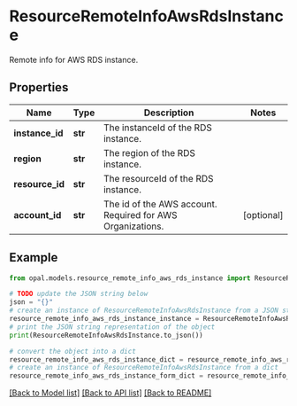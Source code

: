 # ResourceRemoteInfoAwsRdsInstance

Remote info for AWS RDS instance.

## Properties

Name | Type | Description | Notes
------------ | ------------- | ------------- | -------------
**instance_id** | **str** | The instanceId of the RDS instance. | 
**region** | **str** | The region of the RDS instance. | 
**resource_id** | **str** | The resourceId of the RDS instance. | 
**account_id** | **str** | The id of the AWS account. Required for AWS Organizations. | [optional] 

## Example

```python
from opal.models.resource_remote_info_aws_rds_instance import ResourceRemoteInfoAwsRdsInstance

# TODO update the JSON string below
json = "{}"
# create an instance of ResourceRemoteInfoAwsRdsInstance from a JSON string
resource_remote_info_aws_rds_instance_instance = ResourceRemoteInfoAwsRdsInstance.from_json(json)
# print the JSON string representation of the object
print(ResourceRemoteInfoAwsRdsInstance.to_json())

# convert the object into a dict
resource_remote_info_aws_rds_instance_dict = resource_remote_info_aws_rds_instance_instance.to_dict()
# create an instance of ResourceRemoteInfoAwsRdsInstance from a dict
resource_remote_info_aws_rds_instance_form_dict = resource_remote_info_aws_rds_instance.from_dict(resource_remote_info_aws_rds_instance_dict)
```
[[Back to Model list]](../README.md#documentation-for-models) [[Back to API list]](../README.md#documentation-for-api-endpoints) [[Back to README]](../README.md)



